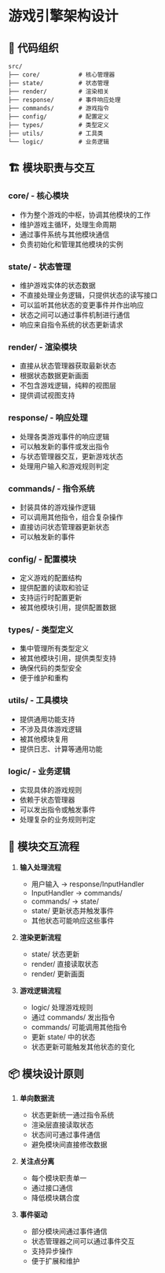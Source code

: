 # 游戏引擎架构设计

## 📁 代码组织

```
src/
├── core/           # 核心管理器
├── state/          # 状态管理
├── render/         # 渲染相关
├── response/       # 事件响应处理
├── commands/       # 游戏指令
├── config/         # 配置定义
├── types/          # 类型定义
├── utils/          # 工具类
└── logic/          # 业务逻辑
```

## 🏗️ 模块职责与交互

### core/ - 核心模块
- 作为整个游戏的中枢，协调其他模块的工作
- 维护游戏主循环，处理生命周期
- 通过事件系统与其他模块通信
- 负责初始化和管理其他模块的实例

### state/ - 状态管理
- 维护游戏实体的状态数据
- 不直接处理业务逻辑，只提供状态的读写接口
- 可以监听其他状态的变更事件并作出响应
- 状态之间可以通过事件机制进行通信
- 响应来自指令系统的状态更新请求

### render/ - 渲染模块
- 直接从状态管理器获取最新状态
- 根据状态数据更新画面
- 不包含游戏逻辑，纯粹的视图层
- 提供调试视图支持

### response/ - 响应处理
- 处理各类游戏事件的响应逻辑
- 可以触发新的事件或发出指令
- 与状态管理器交互，更新游戏状态
- 处理用户输入和游戏规则判定

### commands/ - 指令系统
- 封装具体的游戏操作逻辑
- 可以调用其他指令，组合复杂操作
- 直接访问状态管理器更新状态
- 可以触发新的事件

### config/ - 配置模块
- 定义游戏的配置结构
- 提供配置的读取和验证
- 支持运行时配置更新
- 被其他模块引用，提供配置数据

### types/ - 类型定义
- 集中管理所有类型定义
- 被其他模块引用，提供类型支持
- 确保代码的类型安全
- 便于维护和重构

### utils/ - 工具模块
- 提供通用功能支持
- 不涉及具体游戏逻辑
- 被其他模块复用
- 提供日志、计算等通用功能

### logic/ - 业务逻辑
- 实现具体的游戏规则
- 依赖于状态管理器
- 可以发出指令或触发事件
- 处理复杂的业务规则判定

## 🔄 模块交互流程

1. **输入处理流程**
   - 用户输入 → response/InputHandler
   - InputHandler → commands/
   - commands/ → state/
   - state/ 更新状态并触发事件
   - 其他状态可能响应这些事件

2. **渲染更新流程**
   - state/ 状态更新
   - render/ 直接读取状态
   - render/ 更新画面

3. **游戏逻辑流程**
   - logic/ 处理游戏规则
   - 通过 commands/ 发出指令
   - commands/ 可能调用其他指令
   - 更新 state/ 中的状态
   - 状态更新可能触发其他状态的变化

## 📦 模块设计原则

1. **单向数据流**
   - 状态更新统一通过指令系统
   - 渲染层直接读取状态
   - 状态间可通过事件通信
   - 避免模块间直接修改数据

2. **关注点分离**
   - 每个模块职责单一
   - 通过接口通信
   - 降低模块耦合度

3. **事件驱动**
   - 部分模块间通过事件通信
   - 状态管理器之间可以通过事件交互
   - 支持异步操作
   - 便于扩展和维护 